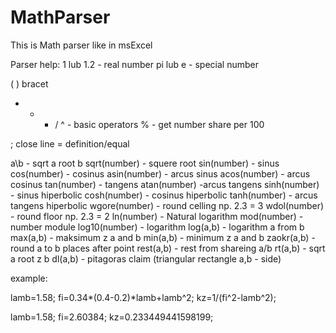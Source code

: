 # MathParser
This is Math parser like in msExcel

Parser help:
1 lub 1.2  - real number 
pi lub e - special number

( ) bracet
+ - * / ^  - basic operators
% - get number share per 100

; close line
= definition/equal

a\b - sqrt a root b
sqrt(number) - squere root
sin(number) - sinus
cos(number) - cosinus
asin(number) - arcus sinus
acos(number) - arcus cosinus
tan(number) - tangens
atan(number) -arcus tangens
sinh(number) - sinus hiperbolic
cosh(number) - cosinus hiperbolic
tanh(number) - arcus tangens hiperbolic
wgore(number) - round celling  np. 2.3 = 3
wdol(number) -  round floor np. 2.3 = 2
ln(number) - Natural logarithm
mod(number) -number module
log10(number) - logarithm
log(a,b) - logarithm a from b
max(a,b) - maksimum z a and b
min(a,b) - minimum z a and b
zaokr(a,b) - round a to b places after point
rest(a,b) - rest from shareing a/b
rt(a,b) - sqrt a root z b
dl(a,b) - pitagoras claim (triangular rectangle a,b - side)

example:

lamb=1.58;
fi=0.34*(0.4-0.2)*lamb+lamb^2;
kz=1/(fi^2-lamb^2);

lamb=1.58;
fi=2.60384;
kz=0.233449441598199;

